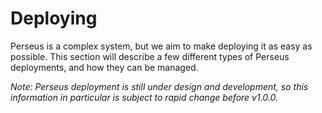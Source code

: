 # Deploying

Perseus is a complex system, but we aim to make deploying it as easy as possible. This section will describe a few different types of Perseus deployments, and how they can be managed.

*Note: Perseus deployment is still under design and development, so this information in particular is subject to rapid change before v1.0.0.*
